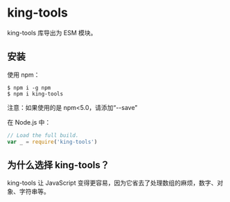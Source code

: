 # king-tools

king-tools 库导出为 ESM 模块。

## 安装

使用 npm：

```shell
$ npm i -g npm
$ npm i king-tools
```

注意：如果使用的是 npm<5.0，请添加“--save”

在 Node.js 中：

```js
// Load the full build.
var _ = require('king-tools')
```

## 为什么选择 king-tools？

king-tools 让 JavaScript 变得更容易，因为它省去了处理数组的麻烦，数字、对象、字符串等。
